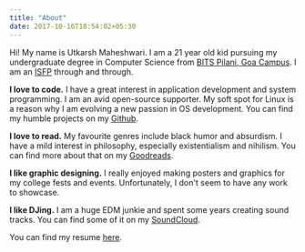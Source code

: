 ```yaml
---
title: "About"
date: 2017-10-16T18:54:02+05:30
---
```


Hi! My name is Utkarsh Maheshwari. I am a 21 year old kid pursuing my
undergraduate degree in Computer Science from
[BITS Pilani, Goa Campus](http://www.bits-pilani.ac.in/Goa/). I am an
[ISFP](https://www.16personalities.com/isfp-personality) through and through.

**I love to code.** I have a great interest in application development and
system programming. I am an avid open-source supporter. My soft spot for Linux
is a reason why I am evolving a new passion in OS development. You can find my
humble projects on my [Github](https://github.com/UtkarshMe).

**I love to read.** My favourite genres include black humor and absurdism. I
have a mild interest in philosophy, especially existentialism and nihilism. You
can find more about that on my [Goodreads](https://www.goodreads.com/utkarshme).

**I like graphic designing.** I really enjoyed making posters and graphics for
my college fests and events. Unfortunately, I don't seem to have any work to
showcase.

**I like DJing.** I am a huge EDM junkie and spent some years creating sound
tracks. You can find some of it on my
[SoundCloud](https://soundcloud.com/utkarshme).


You can find my resume [here](/resume.pdf).
